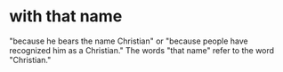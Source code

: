 # with that name

"because he bears the name Christian" or "because people have recognized him as a Christian." The words "that name" refer to the word "Christian."

